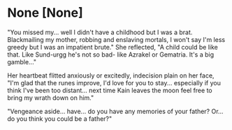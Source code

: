 # None [None]
"You missed my... well I didn't have a childhood but I was a brat. Blackmailing my mother, robbing and enslaving mortals, I won't say I'm less greedy but I was an impatient brute." She reflected, "A child could be like that. Like Sund-urgg he's not so bad- like Azrakel or Gematria. It's a big gamble..."   

Her heartbeat flitted anxiously or excitedly, indecision plain on her face, "I'm glad that the runes improve, I'd love for you to stay... especially if you think I've been too distant... next time Kain leaves the moon feel free to bring my wrath down on him."    

"Vengeance aside... have... do you have any memories of your father? Or... do you think you could be a father?"
